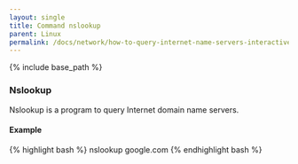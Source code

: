 ```yaml
---
layout: single
title: Command nslookup
parent: Linux
permalink: /docs/network/how-to-query-internet-name-servers-interactively/
---
```


{% include base_path %}

### Nslookup
Nslookup is a program to query Internet domain name servers.

#### Example
{% highlight bash %}
nslookup google.com
{% endhighlight bash %}
